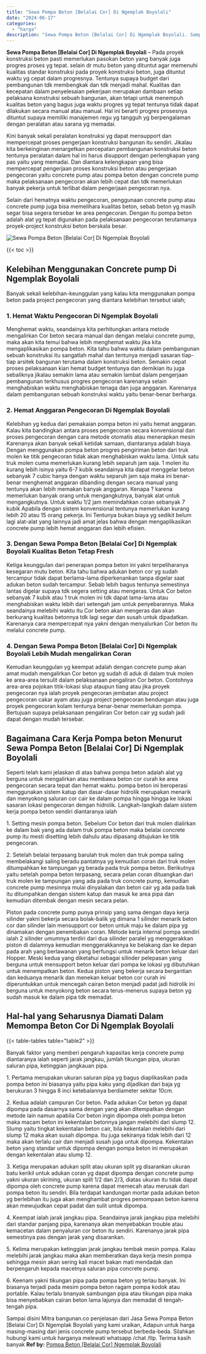 ```yaml
---
title: "Sewa Pompa Beton [Belalai Cor] Di Ngemplak Boyolali"
date: "2024-06-17"
categories: 
  - "harga"
description: "Sewa Pompa Beton [Belalai Cor] Di Ngemplak Boyolali. Sampai disini Mitra bangunan.co penjelasan dari Jasa Sewa Pompa Beton [Belalai Cor] Di Ngemplak Boyola..."
---
```


**Sewa Pompa Beton \[Belalai Cor\] Di Ngemplak Boyolali** – Pada proyek konstruksi beton pasti memerlukan pasokan beton yang banyak juga progres proses yg tepat. selain dr mutu beton yang dituntut agar memenuhi kualitas standar konstruksi pada proyek konstruksi beton, juga dituntut waktu yg cepat dalam progresnya. Tentunya supaya budget dari pembangunan tdk membengkak dan tdk menjadi mahal. Kualitas dan kecepatan dalam penyelesaian pekerjaan merupakan dambaan setiap pelaksana konstruksi sebuah bangunan, akan tetapi untuk menempuh kualitas beton yang bagus juga waktu progres yg tepat tentunya tidak dapat dilakukan secara manual atau manual. Hal ini berarti progres prosesnya dituntut supaya memiliki manajemen regu yg tangguh yg berpengalaman dengan peralatan atau sarana yg memadai.

Kini banyak sekali peralatan konstruksi yg dapat mensupport dan mempercepat proses pengerjaan konstruksi bangunan itu sendiri. Jikalau kita berkeinginan menargetkan percepatan pembangunan konstruksi beton tentunya peralatan dalam hal ini harus disupport dengan perlengkapan yang pas yaitu yang memadai. Dan diantara kelengkapan yang bisa mempercepat pengerjaan proses konstruksi beton atau pengerjaan pengecoran yaitu concrete pump atau pompa beton dengan concrete pump maka pelaksanaan pengecoran akan lebih cepat dan tdk memerlukan banyak pekerja untuk terlibat dalam pengerjaan pengecoran nya.

Selain dari hematnya waktu pengecoran, penggunaan concrete pump atau concrete pump juga bisa memelihara kualitas beton, sebab beton yg masih segar bisa segera tersebar ke area pengecoran. Dengan itu pompa beton adalah alat yg tepat digunakan pada pelaksanaan pengecoran terutamanya proyek-project konstruksi beton berskala besar.

![Sewa Pompa Beton [Belalai Cor] Di Ngemplak Boyolali](/images/sewa-concrete-pump-23.png)

{{< toc >}}

## Kelebihan Menggunakan Concrete pump Di Ngemplak Boyolali

Banyak sekali kelebihan-keunggulan yang kalau kita menggunakan pompa beton pada project pengecoran yang diantara kelebihan tersebut ialah;

### 1\. Hemat Waktu Pengecoran Di Ngemplak Boyolali

Menghemat waktu, seandainya kita perhitungkan antara metode mengalirkan Cor beton secara manual dan dengan melalui concrete pump, maka akan kita temui bahwa lebih menghemat waktu jika kita mengaplikasikan pompa beton. Kita tahu bahwa waktu dalam pembangunan sebuah konstruksi itu sangatlah mahal dan tentunya menjadi sasaran tiap-tiap arsitek bangunan terutama dalam konstruksi beton. Semakin cepat proses pelaksanaan kian hemat budget tentunya dan demikian itu juga sebaliknya jikalau semakin lama atau semakin lambat dalam pengerjaan pembangunan terkhusus progres pengecoran karenanya selain menghabiskan waktu menghabiskan tenaga dan juga anggaran. Karenanya dalam pembangunan sebuah konstruksi waktu yaitu benar-benar berharga.

### 2\. Hemat Anggaran Pengecoran Di Ngemplak Boyolali

Kelebihan yg kedua dari pemakaian pompa beton ini yaitu hemat anggaran. Kalau kita bandingkan antara proses pengecoran secara konvensional dan proses pengecoran dengan cara metode otomatis atau menerapkan mesin Karenanya akan banyak sekali ketidak samaan, diantaranya adalah biaya. Dengan menggunakan pompa beton progres pengiriman beton dari truk molen ke titik pengecoran tidak akan menghabiskan waktu lama. Untuk satu truk molen cuma memerlukan kurang lebih separuh jam saja. 1 molen itu kurang lebih isinya yaitu 6-7 kubik seandainya kita dapat menggelar beton sebanyak 7 cubic hanya dengan waktu separuh jam saja maka ini benar-benar menghemat anggaran dibanding dengan secara manual yang tentunya akan lebih memakan banyak anggaran. Kenapa ? karena memerlukan banyak orang untuk mengangkutnya, banyak alat untuk mengangkutnya. Untuk waktu 1/2 jam memindahkan coran sebanyak 7 kubik Apabila dengan sistem konvensional tentunya memerlukan kurang lebih 20 atau 15 orang pekerja. Ini Tentunya bukan biaya yg sedikit belum lagi alat-alat yang lainnya jadi amat jelas bahwa dengan mengaplikasikan concrete pump lebih hemat anggaran dan lebih efisien.

### 3\. Dengan Sewa Pompa Beton \[Belalai Cor\] Di Ngemplak Boyolali Kualitas Beton Tetap Fresh

Ketiga keunggulan dari penerapan pompa beton ini yakni terpeliharanya kesegaran mutu beton. Kita tahu bahwa adukan beton cor yg sudah tercampur tidak dapat berlama-lama diperkenankan tanpa digelar saat adukan beton sudah tercampur. Sebab lebih bagus tentunya semestinya lantas digelar supaya tdk segera setting atau mengeras. Untuk Cor beton sebanyak 7 kubik atau 1 truk molen ini tdk dapat lama-lama atau menghabiskan waktu lebih dari setengah jam untuk penyebarannya. Maka seandainya melebihi waktu itu Cor beton akan mengeras dan akan berkurang kualitas betonnya tdk lagi segar dan susah untuk dipadatkan. Karenanya cara mempercepat nya yakni dengan menyalurkan Cor beton itu melalui concrete pump.

### 4\. Dengan Sewa Pompa Beton \[Belalai Cor\] Di Ngemplak Boyolali Lebih Mudah mengalirkan Coran

Kemudian keunggulan yg keempat adalah dengan concrete pump akan amat mudah mengalirkan Cor beton yg sudah di aduk di dalam truk molen ke area-area tersulit dalam pelaksanaan pengaliran Cor beton. Contohnya area-area pojokan titik-lokasi slup ataupun tiang atau jika proyek pengecoran nya ialah proyek pengecoran jembatan atau project pengecoran cakar ayam atau juga project pengecoran bendungan atau juga proyek pengecoran kolam tentunya benar-benar memerlukan pompa. Bertujuan supaya pelaksanaan pengaliran Cor beton cair yg sudah jadi dapat dengan mudah tersebar.

## Bagaimana Cara Kerja Pompa beton Menurut Sewa Pompa Beton \[Belalai Cor\] Di Ngemplak Boyolali

Seperti telah kami jelaskan di atas bahwa pompa beton adalah alat yg berguna untuk mengalirkan atau membawa beton cor curah ke area pengecoran secara tepat dan hemat waktu. pompa beton ini beroperasi menggunakan sistem katup dan dasar-dasar hidrolik merupakan menarik dan menyokong saluran cor cair ke dalam pompa hingga hingga ke lokasi sasaran lokasi pengecoran dengan hidrolik. Langkah-langkah dalam sistem kerja pompa beton sendiri diantaranya ialah

1\. Setting mesin pompa beton. Sebelum Cor beton dari truk molen dialirkan ke dalam bak yang ada dalam truk pompa beton maka belalai concrete pump itu mesti disetting lebih dahulu atau dipasang ditujukan ke titik pengecoran.

2\. Setelah belalai terpasang barulah truk molen dan truk pompa saling membelakangi saling beradu pantatnya yg kemudian coran dari truk molen ditumpahkan ke tampungan yg berada pada truk pompa beton. Berikutnya yaitu setelah pompa beton terpasang, secara pelan coran dituangkan dari truk molen ke tampungan yang ada pada truk concrete pump, kemudian concrete pump mesinnya mulai dinyalakan dan beton cair yg ada pada bak itu ditumpahkan dengan sistem katup dan masuk ke area pipa dan kemudian ditembak dengan mesin secara pelan.

Piston pada concrete pump punya prinsip yang sama dengan daya kerja silinder yakni bekerja secara bolak-balik yg dimana 1 silinder menarik beton cor dan silinder lain mensupport cor beton untuk maju ke dalam pipa yg dinamakan dengan penembakan coran. Metode kerja internal pompa sendiri ialah 2 silinder umumnya terdiri dari dua silinder paralel yg menggerakkan piston di dalamnya kemudian menggerakkannya ke belakang dan ke depan pada arah yang berlawanan yang berfungsi untuk menarik beton keluar dari Hopper. Meski kedua yang diketahui sebagai silinder pelepasan yang berguna untuk mensupport beton keluar dari pompa ke lokasi yg dibutuhkan untuk menempatkan beton. Kedua piston yang bekerja secara bergantian dan keduanya menarik dan menekan keluar beton cor curah ini diperuntukkan untuk mencegah cairan beton menjadi padat jadi hidrolik ini berguna untuk menyokong beton secara terus-menerus supaya beton yg sudah masuk ke dalam pipa tdk memadat.

## Hal-hal yang Seharusnya Diamati Dalam Memompa Beton Cor Di Ngemplak Boyolali

{{< table-tables table="table2" >}}

Banyak faktor yang memberi pengaruh kapasitas kerja concrete pump diantaranya ialah seperti jarak jangkau, jumlah tikungan pipa, ukuran saluran pipa, ketinggian jangkauan pipa.

1\. Pertama merupakan ukuran saluran pipa yg bagus diaplikasikan pada pompa beton ini biasanya yaitu pipa kaku yang dijadikan dari baja yg berukuran 3 hingga 8 inci ketebalannya berdiameter sekitar 10cm.

2\. Kedua adalah campuran Cor beton. Pada adukan Cor beton yg dapat dipompa pada dasarnya sama dengan yang akan ditempatkan dengan metode lain namun apabila Cor beton ingin dipompa oleh pompa beton maka macam beton ini kekentalan betonnya jangan melebihi dari slump 12. Slump yaitu tingkat kekentalan beton cair, bila kekentalan melebihi dari slump 12 maka akan susah dipompa. Itu juga sekiranya tidak lebih dari 12 maka akan terlalu cair dan menjadi susah juga untuk dipompa. Kekentalan beton yang standar untuk dipompa dengan pompa beton ini merupakan dengan kekentalan atau slump 12.

3\. Ketiga merupakan adukan split atau ukuran split yg disarankan ukuran batu kerikil untuk adukan coran yg dapat dipompa dengan concrete pump yakni ukuran skrining, ukuran split 1/2 dan 2/3, diatas ukuran itu tidak dapat dipompa oleh concrete pump karena dapat memecah atau merusak dari pompa beton itu sendiri. Bila terdapat kandungan mortar pada adukan beton yg berlebihan itu juga akan menghambat progres pemompaan beton karena akan mewujudkan cepat padat dan sulit untuk dipompa.

4\. Keempat ialah jarak jangkau pipa. Seandainya jarak jangkau pipa melebihi dari standar panjang pipa, karenanya akan menyebabkan trouble atau kemacetan dalam penyaluran cor beton itu sendiri. Karenanya jarak pipa semestinya pas dengan jarak yang disarankan.

5\. Kelima merupakan ketinggian jarak jangkau tembak mesin pompa. Kalau melebihi jarak jangkau maka akan memberatkan daya kerja mesin pompa sehingga mesin akan sering kali macet bakan mati mendadak dan berpengaruh kepada macetnya saluran pipa concrete pump.

6\. Keenam yakni tikungan pipa pada pompa beton yg terlau banyak. Ini biasanya terjadi pada mesim pompa beton ragam pompa kodok atau portable. Kalau terlalu bnanyak sambungan pipa atau tikungan pipa maka bisa menyebabkan cairan beton lama lajunya dan memadat di tengah-tengah pipa.

Sampai disini Mitra bangunan.co penjelasan dari Jasa Sewa Pompa Beton \[Belalai Cor\] Di Ngemplak Boyolali yang kami uraikan, Adapun untuk harga masing-masing dari jenis concrete pump tersebut berbeda-beda. Silahkan hubungi kami untuk harganya melewati whatsapp /chat /tlp. Terima kasih banyak
**Ref by:** [Pompa Beton [Belalai Cor] Ngemplak Boyolali](https://id.wikipedia.org/wiki/Pompa)
